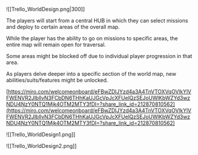 ![[Trello_WorldDesign.png|300]]

The players will start from a central HUB in which they can select missions and deploy to certain areas of the overall map.

While the player has the ability to go on missions to specific areas, the entire map will remain open for traversal.

Some areas might be blocked off due to individual player progression in that area.

As players delve deeper into a specific section of the world map, new abilities/suits/features might be unlocked.


[https://miro.com/welcomeonboard/eFBwZDlJYzd4a3A4TnVTOXVqOVlkYlVFWENVR2JlbllvN3FCbDN6THhKaUJGcVpJcXFUelQzSEJoUWlKbWZYd3wzNDU4NzY0NTQ1Mjk4OTM2MTY3fDI=?share_link_id=212870810562](https://miro.com/welcomeonboard/eFBwZDlJYzd4a3A4TnVTOXVqOVlkYlVFWENVR2JlbllvN3FCbDN6THhKaUJGcVpJcXFUelQzSEJoUWlKbWZYd3wzNDU4NzY0NTQ1Mjk4OTM2MTY3fDI=?share_link_id=212870810562)


![[Trello_WorldDesign1.png]]

![[Trello_WorldDesign2.png]]